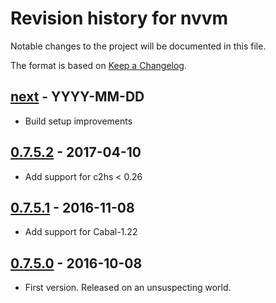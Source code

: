 # Revision history for nvvm

Notable changes to the project will be documented in this file.

The format is based on [Keep a Changelog](http://keepachangelog.com/).

## [next] - YYYY-MM-DD
  * Build setup improvements

## [0.7.5.2] - 2017-04-10
  * Add support for c2hs < 0.26

## [0.7.5.1] - 2016-11-08
  * Add support for Cabal-1.22

## [0.7.5.0] - 2016-10-08
  * First version. Released on an unsuspecting world.


[next]:         https://github.com/tmcdonell/nvvm/compare/v0.7.5.2...HEAD
[0.7.5.2]:      https://github.com/tmcdonell/nvvm/compare/0.7.5.1...v0.7.5.2
[0.7.5.1]:      https://github.com/tmcdonell/nvvm/compare/0.7.5.0...0.7.5.1
[0.7.5.0]:      https://github.com/tmcdonell/nvvm/compare/953f6c0b99b8d667a8e261722a8daeeaba162435...0.7.5.0

